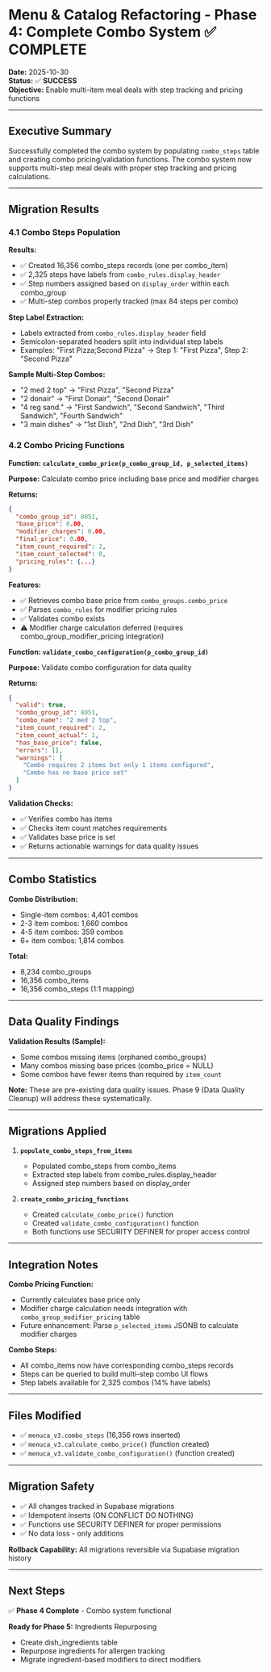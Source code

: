 # Menu & Catalog Refactoring - Phase 4: Complete Combo System ✅ COMPLETE

**Date:** 2025-10-30  
**Status:** ✅ **SUCCESS**  
**Objective:** Enable multi-item meal deals with step tracking and pricing functions

---

## Executive Summary

Successfully completed the combo system by populating `combo_steps` table and creating combo pricing/validation functions. The combo system now supports multi-step meal deals with proper step tracking and pricing calculations.

---

## Migration Results

### 4.1 Combo Steps Population

**Results:**
- ✅ Created 16,356 combo_steps records (one per combo_item)
- ✅ 2,325 steps have labels from `combo_rules.display_header`
- ✅ Step numbers assigned based on `display_order` within each combo_group
- ✅ Multi-step combos properly tracked (max 84 steps per combo)

**Step Label Extraction:**
- Labels extracted from `combo_rules.display_header` field
- Semicolon-separated headers split into individual step labels
- Examples: "First Pizza;Second Pizza" → Step 1: "First Pizza", Step 2: "Second Pizza"

**Sample Multi-Step Combos:**
- "2 med 2 top" → "First Pizza", "Second Pizza"
- "2 donair" → "First Donair", "Second Donair"
- "4 reg sand." → "First Sandwich", "Second Sandwich", "Third Sandwich", "Fourth Sandwich"
- "3 main dishes" → "1st Dish", "2nd Dish", "3rd Dish"

### 4.2 Combo Pricing Functions

**Function: `calculate_combo_price(p_combo_group_id, p_selected_items)`**

**Purpose:** Calculate combo price including base price and modifier charges

**Returns:**
```json
{
  "combo_group_id": 8051,
  "base_price": 0.00,
  "modifier_charges": 0.00,
  "final_price": 0.00,
  "item_count_required": 2,
  "item_count_selected": 0,
  "pricing_rules": {...}
}
```

**Features:**
- ✅ Retrieves combo base price from `combo_groups.combo_price`
- ✅ Parses `combo_rules` for modifier pricing rules
- ✅ Validates combo exists
- ⚠️ Modifier charge calculation deferred (requires combo_group_modifier_pricing integration)

**Function: `validate_combo_configuration(p_combo_group_id)`**

**Purpose:** Validate combo configuration for data quality

**Returns:**
```json
{
  "valid": true,
  "combo_group_id": 8051,
  "combo_name": "2 med 2 top",
  "item_count_required": 2,
  "item_count_actual": 1,
  "has_base_price": false,
  "errors": [],
  "warnings": [
    "Combo requires 2 items but only 1 items configured",
    "Combo has no base price set"
  ]
}
```

**Validation Checks:**
- ✅ Verifies combo has items
- ✅ Checks item count matches requirements
- ✅ Validates base price is set
- ✅ Returns actionable warnings for data quality issues

---

## Combo Statistics

**Combo Distribution:**
- Single-item combos: 4,401 combos
- 2-3 item combos: 1,660 combos
- 4-5 item combos: 359 combos
- 6+ item combos: 1,814 combos

**Total:**
- 8,234 combo_groups
- 16,356 combo_items
- 16,356 combo_steps (1:1 mapping)

---

## Data Quality Findings

**Validation Results (Sample):**
- Some combos missing items (orphaned combo_groups)
- Many combos missing base prices (combo_price = NULL)
- Some combos have fewer items than required by `item_count`

**Note:** These are pre-existing data quality issues. Phase 9 (Data Quality Cleanup) will address these systematically.

---

## Migrations Applied

1. **`populate_combo_steps_from_items`**
   - Populated combo_steps from combo_items
   - Extracted step labels from combo_rules.display_header
   - Assigned step numbers based on display_order

2. **`create_combo_pricing_functions`**
   - Created `calculate_combo_price()` function
   - Created `validate_combo_configuration()` function
   - Both functions use SECURITY DEFINER for proper access control

---

## Integration Notes

**Combo Pricing Function:**
- Currently calculates base price only
- Modifier charge calculation needs integration with `combo_group_modifier_pricing` table
- Future enhancement: Parse `p_selected_items` JSONB to calculate modifier charges

**Combo Steps:**
- All combo_items now have corresponding combo_steps records
- Steps can be queried to build multi-step combo UI flows
- Step labels available for 2,325 combos (14% have labels)

---

## Files Modified

- ✅ `menuca_v3.combo_steps` (16,356 rows inserted)
- ✅ `menuca_v3.calculate_combo_price()` (function created)
- ✅ `menuca_v3.validate_combo_configuration()` (function created)

---

## Migration Safety

- ✅ All changes tracked in Supabase migrations
- ✅ Idempotent inserts (ON CONFLICT DO NOTHING)
- ✅ Functions use SECURITY DEFINER for proper permissions
- ✅ No data loss - only additions

**Rollback Capability:** All migrations reversible via Supabase migration history

---

## Next Steps

✅ **Phase 4 Complete** - Combo system functional

**Ready for Phase 5:** Ingredients Repurposing
- Create dish_ingredients table
- Repurpose ingredients for allergen tracking
- Migrate ingredient-based modifiers to direct modifiers


